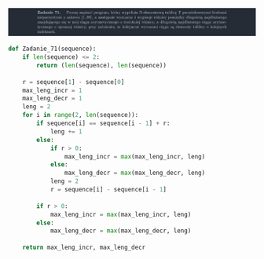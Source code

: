 <picture>
  <source srcset="../../srt/zbior_zadan/71.png" media="(prefers-color-scheme: light)">
  <source srcset="../../srt/zbior_zadan/black_71.png" media="(prefers-color-scheme: dark)">
  <img src="../../srt/zbior_zadan/black_71.png" alt="zadanie 71">
</picture>

```python
def Zadanie_71(sequence):
    if len(sequence) <= 2:
        return (len(sequence), len(sequence))

    r = sequence[1] - sequence[0]
    max_leng_incr = 1
    max_leng_decr = 1
    leng = 2
    for i in range(2, len(sequence)):
        if sequence[i] == sequence[i - 1] + r:
            leng += 1
        else:
            if r > 0:
                max_leng_incr = max(max_leng_incr, leng)
            else:
                max_leng_decr = max(max_leng_decr, leng)
            leng = 2
            r = sequence[i] - sequence[i - 1]

        if r > 0:
            max_leng_incr = max(max_leng_incr, leng)
        else:
            max_leng_decr = max(max_leng_decr, leng)

    return max_leng_incr, max_leng_decr



```